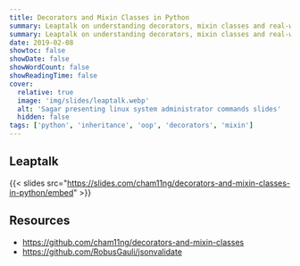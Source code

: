 ```yaml
---
title: Decorators and Mixin Classes in Python
summary: Leaptalk on understanding decorators, mixin classes and real-world implementation
summary: Leaptalk on understanding decorators, mixin classes and real-world implementation
date: 2019-02-08
showtoc: false
showDate: false
showWordCount: false
showReadingTime: false
cover:
  relative: true
  image: 'img/slides/leaptalk.webp'
  alt: 'Sagar presenting linux system administrator commands slides'
  hidden: false
tags: ['python', 'inheritance', 'oop', 'decorators', 'mixin']
---
```


## Leaptalk

{{< slides src="https://slides.com/cham11ng/decorators-and-mixin-classes-in-python/embed" >}}

## Resources

- https://github.com/cham11ng/decorators-and-mixin-classes
- https://github.com/RobusGauli/jsonvalidate
